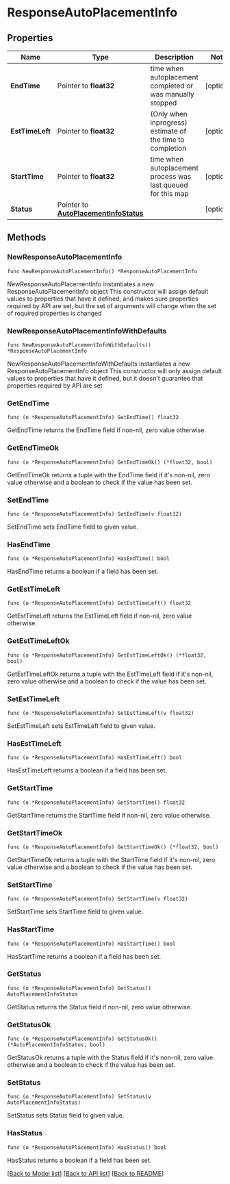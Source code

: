 # ResponseAutoPlacementInfo

## Properties

Name | Type | Description | Notes
------------ | ------------- | ------------- | -------------
**EndTime** | Pointer to **float32** | time when autoplacement completed or was manually stopped | [optional] 
**EstTimeLeft** | Pointer to **float32** | (Only when inprogress) estimate of the time to completion | [optional] 
**StartTime** | Pointer to **float32** | time when autoplacement process was last queued for this map | [optional] 
**Status** | Pointer to [**AutoPlacementInfoStatus**](AutoPlacementInfoStatus.md) |  | [optional] 

## Methods

### NewResponseAutoPlacementInfo

`func NewResponseAutoPlacementInfo() *ResponseAutoPlacementInfo`

NewResponseAutoPlacementInfo instantiates a new ResponseAutoPlacementInfo object
This constructor will assign default values to properties that have it defined,
and makes sure properties required by API are set, but the set of arguments
will change when the set of required properties is changed

### NewResponseAutoPlacementInfoWithDefaults

`func NewResponseAutoPlacementInfoWithDefaults() *ResponseAutoPlacementInfo`

NewResponseAutoPlacementInfoWithDefaults instantiates a new ResponseAutoPlacementInfo object
This constructor will only assign default values to properties that have it defined,
but it doesn't guarantee that properties required by API are set

### GetEndTime

`func (o *ResponseAutoPlacementInfo) GetEndTime() float32`

GetEndTime returns the EndTime field if non-nil, zero value otherwise.

### GetEndTimeOk

`func (o *ResponseAutoPlacementInfo) GetEndTimeOk() (*float32, bool)`

GetEndTimeOk returns a tuple with the EndTime field if it's non-nil, zero value otherwise
and a boolean to check if the value has been set.

### SetEndTime

`func (o *ResponseAutoPlacementInfo) SetEndTime(v float32)`

SetEndTime sets EndTime field to given value.

### HasEndTime

`func (o *ResponseAutoPlacementInfo) HasEndTime() bool`

HasEndTime returns a boolean if a field has been set.

### GetEstTimeLeft

`func (o *ResponseAutoPlacementInfo) GetEstTimeLeft() float32`

GetEstTimeLeft returns the EstTimeLeft field if non-nil, zero value otherwise.

### GetEstTimeLeftOk

`func (o *ResponseAutoPlacementInfo) GetEstTimeLeftOk() (*float32, bool)`

GetEstTimeLeftOk returns a tuple with the EstTimeLeft field if it's non-nil, zero value otherwise
and a boolean to check if the value has been set.

### SetEstTimeLeft

`func (o *ResponseAutoPlacementInfo) SetEstTimeLeft(v float32)`

SetEstTimeLeft sets EstTimeLeft field to given value.

### HasEstTimeLeft

`func (o *ResponseAutoPlacementInfo) HasEstTimeLeft() bool`

HasEstTimeLeft returns a boolean if a field has been set.

### GetStartTime

`func (o *ResponseAutoPlacementInfo) GetStartTime() float32`

GetStartTime returns the StartTime field if non-nil, zero value otherwise.

### GetStartTimeOk

`func (o *ResponseAutoPlacementInfo) GetStartTimeOk() (*float32, bool)`

GetStartTimeOk returns a tuple with the StartTime field if it's non-nil, zero value otherwise
and a boolean to check if the value has been set.

### SetStartTime

`func (o *ResponseAutoPlacementInfo) SetStartTime(v float32)`

SetStartTime sets StartTime field to given value.

### HasStartTime

`func (o *ResponseAutoPlacementInfo) HasStartTime() bool`

HasStartTime returns a boolean if a field has been set.

### GetStatus

`func (o *ResponseAutoPlacementInfo) GetStatus() AutoPlacementInfoStatus`

GetStatus returns the Status field if non-nil, zero value otherwise.

### GetStatusOk

`func (o *ResponseAutoPlacementInfo) GetStatusOk() (*AutoPlacementInfoStatus, bool)`

GetStatusOk returns a tuple with the Status field if it's non-nil, zero value otherwise
and a boolean to check if the value has been set.

### SetStatus

`func (o *ResponseAutoPlacementInfo) SetStatus(v AutoPlacementInfoStatus)`

SetStatus sets Status field to given value.

### HasStatus

`func (o *ResponseAutoPlacementInfo) HasStatus() bool`

HasStatus returns a boolean if a field has been set.


[[Back to Model list]](../README.md#documentation-for-models) [[Back to API list]](../README.md#documentation-for-api-endpoints) [[Back to README]](../README.md)


